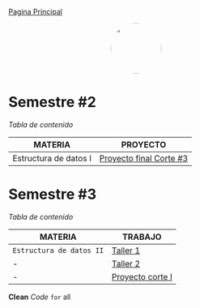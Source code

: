 [Pagina Principal](https://cristianmarint.github.io/Universidad)


<img style="margin-left: 40%;border-radius:50%" src="https://avatars1.githubusercontent.com/u/31068007?s=400&u=9756efad59b4faf5ff84451ff703e2cd3e193d6e&v=4" width="100" height="100"  >

# Semestre #2
_Tabla de contenido_

MATERIA | PROYECTO
------------ | -------------
Estructura de datos I | [Proyecto final Corte #3](https://github.com/cristianmarint/Proyectos-Personales/blob/master/Universidad/semestre%20II/Estructura%20de%20Datos%20I/proyecto.c) 




# Semestre #3

_Tabla de contenido_


| MATERIA | TRABAJO |
| ------------ | -------------  |
| `Estructura de datos II` | [Taller 1](https://github.com/cristianmarint/Proyectos-Personales/blob/master/Universidad/Semestre%20III/Estructuras%20de%20Datos%20II/taller%201/main.c) |
| - | [Taller 2](https://github.com/cristianmarint/Proyectos-Personales/blob/master/Universidad/Semestre%20III/Estructuras%20de%20Datos%20II/taller%202/main.c) |
|-|[Proyecto corte I](https://github.com/cristianmarint/Proyectos-Personales/blob/master/Universidad/Semestre%20III/Estructuras%20de%20Datos%20II/Proyecto%20Corte%201/main.cpp)|

**Clean**  _Code_  `for` all
